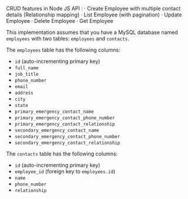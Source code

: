 CRUD features in Node JS API  :
    · Create Employee with multiple contact details (Relationship mapping)
    · List Employee (with pagination)
    · Update Employee
    · Delete Employee
    · Get Employee

This implementation assumes that you have a MySQL database named `employees` with two tables: `employees` and `contacts`.

The `employees` table has the following columns:

- `id` (auto-incrementing primary key)
- `full_name`
- `job_title`
- `phone_number`
- `email`
- `address`
- `city`
- `state`
- `primary_emergency_contact_name`
- `primary_emergency_contact_phone_number`
- `primary_emergency_contact_relationship`
- `secondary_emergency_contact_name`
- `secondary_emergency_contact_phone_number`
- `secondary_emergency_contact_relationship`

The `contacts` table has the following columns:

- `id` (auto-incrementing primary key)
- `employee_id` (foreign key to `employees.id`)
- `name`
- `phone_number`
- `relationship`